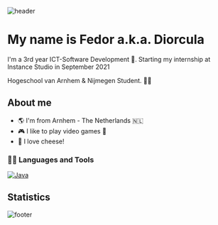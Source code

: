 ![header](https://capsule-render.vercel.app/api?type=waving&color=gradient&height=300&section=header&text=Hi%20🖖&fontSize=90)

# My name is Fedor a.k.a. Diorcula
I'm a 3rd year ICT-Software Development :robot:.
Starting my internship at Instance Studio in September 2021

Hogeschool van Arnhem & Nijmegen Student. :man_technologist:

## About me 
- :earth_americas: I'm from Arnhem - The Netherlands :netherlands:
- :video_game: I like to play video games :space_invader:
- :cheese: I love cheese!

### 👨‍💻 Languages and Tools
[![Java](https://img.shields.io/badge/Java-orange?style=flat&logo=java&logoColor=white&link=https://github.com/hritik5102)](https://github.com/hritik5102) 

## Statistics

![footer](https://capsule-render.vercel.app/api?type=waving&color=gradient&height=150&section=footer)
